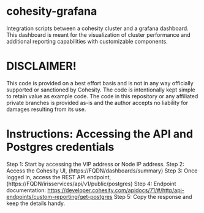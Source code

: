 # cohesity-grafana
Integration scripts between a cohesity cluster and a grafana dashboard. This dashboard is meant for the visualization of cluster performance and additional reporting capabilities with customizable components.

# DISCLAIMER!

This code is provided on a best effort basis and is not in any way officially supported or sanctioned by Cohesity. The code is intentionally kept simple to retain value as example code. The code in this repository or any affiliated private branches is provided as-is and the author accepts no liability for damages resulting from its use. 

# Instructions: Accessing the API and Postgres credentials
Step 1: Start by accessing the VIP address or Node IP address.
Step 2: Access the Cohesity UI, (https://FQDN/dashboards/summary)
Step 3: Once logged in, access the REST API endpoint, (https://FQDN/irisservices/api/v1/public/postgres)
Step 4: Endpoint documentation: https://developer.cohesity.com/apidocs/71/#/http/api-endpoints/custom-reporting/get-postgres
Step 5: Copy the response and keep the details handy.
